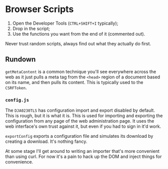 # Browser Scripts

  1. Open the Developer Tools (`CTRL+SHIFT+I` typically);
  2. Drop in the script;
  3. Use the functions you want from the end of it (commented out).

Never trust random scripts, always find out what they actually do first.

## Rundown

`getMetaContent` is a common technique you'll see everywhere across the web as it just pulls a meta tag from the `<head>` region of a document based on its name, and then pulls its content.  This is typically used to the `CSRFToken`.

### `config.js`

The `DJA0230TLS` has configuration import and export disabled by default.  This is rough, but it is what it is.  This is used for importing and exporting the configuration from any page of the web administration page.  It uses the web interface's own trust against it, but even if you had to sign in it'd work.

`exportConfig` exports a configuration file and simulates its download by creating a download.  It's nothing fancy.

At some stage I'll get around to writing an importer that's more convenient than using curl.  For now it's a pain to hack up the DOM and inject things for convenience.